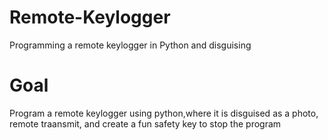 # Remote-Keylogger
Programming a remote keylogger in Python and disguising

# Goal 
Program a remote keylogger using python,where it is disguised as a photo, remote traansmit, and create a fun safety key to stop the program
